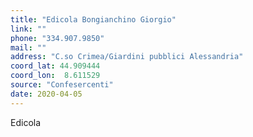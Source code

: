 ```yaml
---
title: "Edicola Bongianchino Giorgio"
link: ""
phone: "334.907.9850"
mail: ""
address: "C.so Crimea/Giardini pubblici Alessandria"
coord_lat: 44.909444
coord_lon:  8.611529
source: "Confesercenti"
date: 2020-04-05
---
```


Edicola
